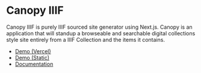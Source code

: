 # Canopy IIIF

Canopy IIIF is purely IIIF sourced site generator using Next.js. Canopy is an application that will standup a browseable and searchable digital collections style site entirely from a IIIF Collection and the items it contains.

- [Demo (Vercel)](https://canopy-iiif.vercel.app/)
- [Demo (Static)](https://canopy-iiif.github.io/canopy-iiif/)
- [Documentation](https://canopy-iiif.github.io/docs/)
